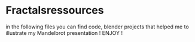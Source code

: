 # Fractalsressources
in the following files you can find code, blender projects that helped me to illustrate my Mandelbrot presentation !
ENJOY !
